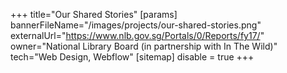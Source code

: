 +++
title="Our Shared Stories"
[params]
  bannerFileName="/images/projects/our-shared-stories.png"
  externalUrl="https://www.nlb.gov.sg/Portals/0/Reports/fy17/"
  owner="National Library Board (in partnership with In The Wild)"
  tech="Web Design, Webflow"
[sitemap]
  disable = true
+++
